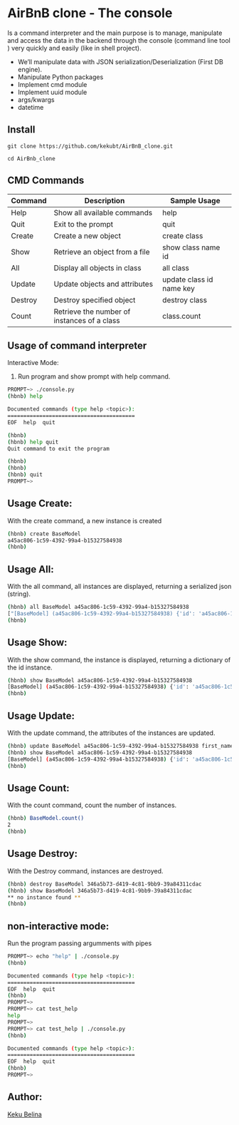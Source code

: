 # AirBnB clone - The console
Is a command interpreter and the main purpose is to manage, manipulate and access the data in the backend through the console (command line tool ) very quickly and easily (like in shell project).

  - We’ll manipulate data with JSON serialization/Deserialization (First DB engine).
  - Manipulate Python packages
  - Implement cmd module
  - Implement uuid module
  - args/kwargs
  - datetime

## Install

```
git clone https://github.com/kekubt/AirBnB_clone.git

cd AirBnb_clone

```

## CMD Commands

| Command | Description | Sample Usage
| --- | --- | --- |
| Help | Show all available commands | help  |
| Quit | Exit to the prompt | quit |
| Create | Create a new object | create class |
| Show | Retrieve an object from a file | show class name id |
| All | Display all objects in class | all class |
| Update | Update objects and attributes | update class id name key |
| Destroy | Destroy specified object | destroy class |
| Count | Retrieve the number of instances of a class | class.count |


## Usage of command interpreter
Interactive Mode:
1. Run program and show prompt with help command.
```sh
PROMPT~> ./console.py
(hbnb) help

Documented commands (type help <topic>):
========================================
EOF  help  quit

(hbnb)
(hbnb) help quit
Quit command to exit the program

(hbnb)
(hbnb)
(hbnb) quit
PROMPT~>
```
## Usage Create:
With the create command, a new instance is created

```sh
(hbnb) create BaseModel
a45ac806-1c59-4392-99a4-b15327584938
(hbnb)
```

## Usage All:
With the all command, all instances are displayed, returning a serialized json (string).

```sh
(hbnb) all BaseModel a45ac806-1c59-4392-99a4-b15327584938
["[BaseModel] (a45ac806-1c59-4392-99a4-b15327584938) {'id': 'a45ac806-1c59-4392-99a4-b15327584938', 'created_at': datetime.datetime(2020, 2, 20, 9, 33, 40, 732983), 'updated_at': datetime.datetime(2020, 2, 20, 9, 33, 40, 733064)}"]
(hbnb)

```
 ## Usage Show:
With the show command, the instance is displayed, returning a dictionary of the id instance.

```sh
(hbnb) show BaseModel a45ac806-1c59-4392-99a4-b15327584938
[BaseModel] (a45ac806-1c59-4392-99a4-b15327584938) {'id': 'a45ac806-1c59-4392-99a4-b15327584938', 'created_at': datetime.datetime(2020, 2, 20, 9, 33, 40, 732983), 'updated_at': datetime.datetime(2020, 2, 20, 9, 33, 40, 733064)}
(hbnb)

 ```
## Usage Update:
With the update command, the attributes of the instances are updated.

```sh
(hbnb) update BaseModel a45ac806-1c59-4392-99a4-b15327584938 first_name "Keku"
(hbnb) show BaseModel a45ac806-1c59-4392-99a4-b15327584938
[BaseModel] (a45ac806-1c59-4392-99a4-b15327584938) {'id': 'a45ac806-1c59-4392-99a4-b15327584938', 'created_at': datetime.datetime(2020, 2, 20, 9, 33, 40, 732983), 'updated_at': datetime.datetime(2020, 2, 20, 9, 33, 40, 733064), 'first_name': '"Keku"'}
(hbnb)

```

## Usage Count:
With the count command, count the number of instances.

```sh
(hbnb) BaseModel.count()
2
(hbnb)
```

## Usage Destroy:
With the Destroy command, instances are destroyed.

```sh
(hbnb) destroy BaseModel 346a5b73-d419-4c81-9bb9-39a84311cdac
(hbnb) show BaseModel 346a5b73-d419-4c81-9bb9-39a84311cdac
** no instance found **
(hbnb)

```

## non-interactive mode:
Run the program passing argumments with pipes

```sh
PROMPT~> echo "help" | ./console.py
(hbnb)

Documented commands (type help <topic>):
========================================
EOF  help  quit
(hbnb) 
PROMPT~>
PROMPT~> cat test_help
help
PROMPT~>
PROMPT~> cat test_help | ./console.py
(hbnb)

Documented commands (type help <topic>):
========================================
EOF  help  quit
(hbnb) 
PROMPT~>
```
## Author:
[Keku Belina](https://github.com/kekubt)

